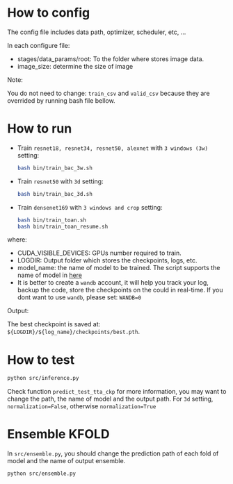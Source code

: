 # How to config 

The config file includes data path, optimizer, scheduler, etc, ...

In each configure file: 
- stages/data_params/root: To the folder where stores image data.
- image_size: determine the size of image 

Note:  

You do not need to change: `train_csv` and `valid_csv` because they are overrided by running bash file bellow. 


# How to run  

* Train `resnet18, resnet34, resnet50, alexnet` with `3 windows (3w)` setting:

    ```bash
    bash bin/train_bac_3w.sh 
    ``` 

* Train `resnet50` with `3d` setting:

    ```bash
    bash bin/train_bac_3d.sh 
    ``` 
    
* Train `densenet169` with `3 windows and crop` setting:

    ```bash
    bash bin/train_toan.sh 
    bash bin/train_toan_resume.sh
    ``` 

where: 
- CUDA_VISIBLE_DEVICES: GPUs number required to train. 
- LOGDIR: Output folder which stores the checkpoints, logs, etc. 
- model_name: the name of model to be trained. The script supports the name of model in [here](https://github.com/creafz/pytorch-cnn-finetune)
- It is better to create a `wandb` account, it will help you track your log, backup the code, store the checkpoints on the
could in real-time. If you dont want to use `wandb`, please set: `WANDB=0`


Output:  

The best checkpoint is saved at: `${LOGDIR}/${log_name}/checkpoints/best.pth`. 

# How to test  

```bash
python src/inference.py
```
Check function `predict_test_tta_ckp` for more information, you may want to change the path, the name of model and the output path.
For `3d` setting, `normalization=False`, otherwise `normalization=True` 


# Ensemble KFOLD 
In `src/ensemble.py`, you should change the prediction path of each fold of model and the name of output ensemble. 
```bash
python src/ensemble.py
```